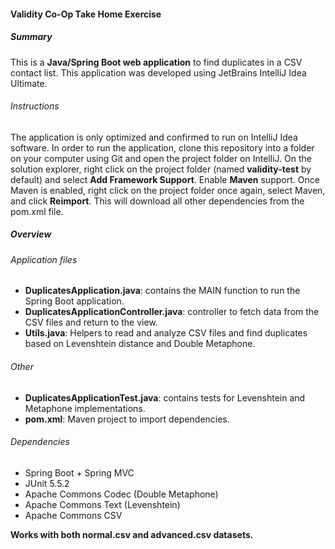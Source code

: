<h4>Validity Co-Op Take Home Exercise</h4>
<h5>Summary</h5>
<p>This is a <strong>Java/Spring Boot web application</strong> to find duplicates in a CSV contact list. This application was developed using JetBrains IntelliJ Idea Ultimate.</p>
<h6>Instructions</h6>
<p>The application is only optimized and confirmed to run on IntelliJ Idea software. In order to run the application, clone this repository into a folder on your computer using Git and open the project folder on IntelliJ. On the solution explorer, right click on the project folder (named <strong>validity-test</strong> by default) and select <strong>Add Framework Support</strong>. Enable <strong>Maven</strong> support. Once Maven is enabled, right click on the project folder once again, select Maven, and click <strong>Reimport</strong>. This will download all other dependencies from the pom.xml file.</p>
<h5>Overview</h5>
<h6>Application files</h6>
<ul>
  <li><strong>DuplicatesApplication.java</strong>: contains the MAIN function to run the Spring Boot application.</li>
  <li><strong>DuplicatesApplicationController.java</strong>: controller to fetch data from the CSV files and return to the view.</li>
  <li><strong>Utils.java</strong>: Helpers to read and analyze CSV files and find duplicates based on Levenshtein distance and Double Metaphone.</li>
  </ul>
 <h6>Other</h6>
 <ul>
  <li><strong>DuplicatesApplicationTest.java</strong>: contains tests for Levenshtein and Metaphone implementations.</li>
  <li><strong>pom.xml</strong>: Maven project to import dependencies.</li>
 </ul>
 <h6>Dependencies</h6>
 <ul>
  <li>Spring Boot + Spring MVC</li>
  <li>JUnit 5.5.2</li>
  <li>Apache Commons Codec (Double Metaphone)</li>
  <li>Apache Commons Text (Levenshtein)</li>
  <li>Apache Commons CSV</li>
 </ul>
   
<p><strong>Works with both normal.csv and advanced.csv datasets.</strong></p>

